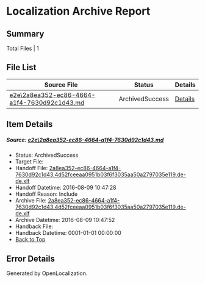 # <a name='report-top'></a> Localization Archive Report

## Summary
 Total Files | 1

## File List
 Source File | Status | Details 
 ----------- | ------ | ------- 
 [e2e\2a8ea352-ec86-4664-a1f4-7630d92c1d43.md](https://github.com/OpenLocalizationTestOrg/oltest/blob/e2ab269e4cd04b9b16a3dd472d65d307c371e102/e2e/2a8ea352-ec86-4664-a1f4-7630d92c1d43.md) | ArchivedSuccess | [Details](#ebb5fa552373586ca683ad2656cd492edb1bc7351)

## Item Details
##### <a name='ebb5fa552373586ca683ad2656cd492edb1bc7351'></a> Source: [e2e\2a8ea352-ec86-4664-a1f4-7630d92c1d43.md](https://github.com/OpenLocalizationTestOrg/oltest/blob/e2ab269e4cd04b9b16a3dd472d65d307c371e102/e2e/2a8ea352-ec86-4664-a1f4-7630d92c1d43.md)
* Status: ArchivedSuccess
* Target File: 
* Handoff File: [2a8ea352-ec86-4664-a1f4-7630d92c1d43.4d52fceeaa0951b03f6f3035aa50a2797035e119.de-de.xlf](https://github.com/OpenLocalizationTestOrg/olhandoff-e2e/blob/209c600bc9e8db5e4b2fc3e5e72551c4d85d1e11/ol-handoff/OpenLocalizationTestOrg/ol-test-dede/ci/ht/2a8ea352-ec86-4664-a1f4-7630d92c1d43.4d52fceeaa0951b03f6f3035aa50a2797035e119.de-de.xlf)
* Handoff Datetime: 2016-08-09 10:47:28
* Handoff Reason: Include
* Archive File: [2a8ea352-ec86-4664-a1f4-7630d92c1d43.4d52fceeaa0951b03f6f3035aa50a2797035e119.de-de.xlf](https://github.com/OpenLocalizationTestOrg/olhandoff-e2e/blob/e52880ff96314cb3496ef61007c106f20fa79f0f/ol-archive/OpenLocalizationTestOrg/ol-test-dede/ci/ht/2a8ea352-ec86-4664-a1f4-7630d92c1d43.4d52fceeaa0951b03f6f3035aa50a2797035e119.de-de.xlf)
* Archive Datetime: 2016-08-09 10:47:52
* Handback File: 
* Handback Datetime: 0001-01-01 00:00:00
* [Back to Top](#report-top)


## Error Details

Generated by OpenLocalization.
